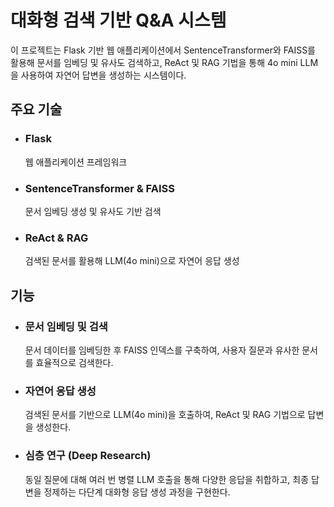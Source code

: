 # 대화형 검색 기반 Q&A 시스템
이 프로젝트는 Flask 기반 웹 애플리케이션에서 SentenceTransformer와 FAISS를 활용해 문서를 임베딩 및 유사도 검색하고, ReAct 및 RAG 기법을 통해 4o mini LLM을 사용하여 자연어 답변을 생성하는 시스템이다.

## 주요 기술
- ### Flask
  웹 애플리케이션 프레임워크

- ### SentenceTransformer & FAISS
  문서 임베딩 생성 및 유사도 기반 검색

- ### ReAct & RAG
  검색된 문서를 활용해 LLM(4o mini)으로 자연어 응답 생성

## 기능
- ### 문서 임베딩 및 검색
  문서 데이터를 임베딩한 후 FAISS 인덱스를 구축하여, 사용자 질문과 유사한 문서를 효율적으로 검색한다.

- ### 자연어 응답 생성
  검색된 문서를 기반으로 LLM(4o mini)을 호출하여, ReAct 및 RAG 기법으로 답변을 생성한다.

- ### 심층 연구 (Deep Research)
  동일 질문에 대해 여러 번 병렬 LLM 호출을 통해 다양한 응답을 취합하고, 최종 답변을 정제하는 다단계 대화형 응답 생성 과정을 구현한다.
